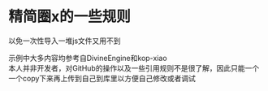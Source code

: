 # 精简圈x的一些规则  

以免一次性导入一堆js文件又用不到  


示例中大多内容均参考自DivineEngine和kop-xiao  
本人并非开发者，对GitHub的操作以及一些引用规则不是很了解，因此只能一个一个copy下来再上传到自己到库里以方便自己修改或者调试  
